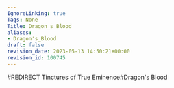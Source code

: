 ```yaml
---
IgnoreLinking: true
Tags: None
Title: Dragon_s Blood
aliases:
- Dragon's_Blood
draft: false
revision_date: 2023-05-13 14:50:21+00:00
revision_id: 100745
---
```


#REDIRECT Tinctures of True Eminence#Dragon's Blood